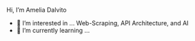 Hi, I’m Amelia Dalvito
- 👀 I’m interested in ...
   Web-Scraping, API Architecture, and AI
- 🌱 I’m currently learning ...


<!---
amelia-dalvito/amelia-dalvito is a ✨ special ✨ repository because its `README.md` (this file) appears on your GitHub profile.
You can click the Preview link to take a look at your changes.
--->
